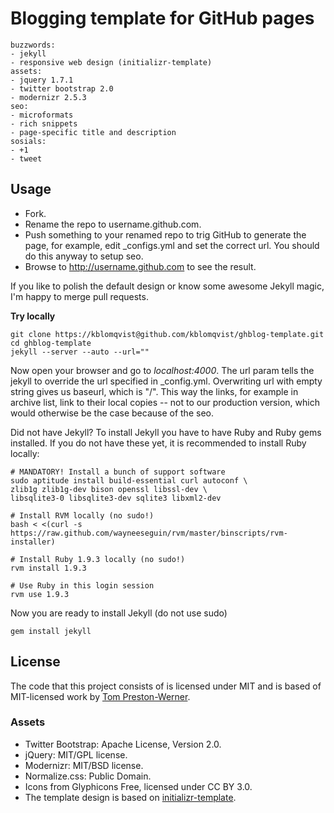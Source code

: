 Blogging template for GitHub pages
==================================

	buzzwords:
	- jekyll
	- responsive web design (initializr-template)
	assets:
	- jquery 1.7.1
	- twitter bootstrap 2.0
	- modernizr 2.5.3
	seo:
	- microformats
	- rich snippets
	- page-specific title and description
	sosials:
	- +1
	- tweet

Usage
-----

- Fork.
- Rename the repo to username.github.com.
- Push something to your renamed repo to trig GitHub to generate the page, for example, edit _configs.yml and set the correct url. You should do this anyway to setup seo.
- Browse to http://username.github.com to see the result.

If you like to polish the default design or know some awesome Jekyll magic, I'm happy to merge pull requests.

__Try locally__

	git clone https://kblomqvist@github.com/kblomqvist/ghblog-template.git
	cd ghblog-template
	jekyll --server --auto --url=""

Now open your browser and go to _localhost:4000_. The url param tells the jekyll to override the url specified in _config.yml. Overwriting url with empty string gives us baseurl, which is "/". This way the links, for example in archive list, link to their local copies -- not to our production version, which would otherwise be the case because of the seo.

Did not have Jekyll? To install Jekyll you have to have Ruby and Ruby gems installed. If you do not have these yet, it is recommended to install Ruby locally:

	# MANDATORY! Install a bunch of support software
	sudo aptitude install build-essential curl autoconf \
	zlib1g zlib1g-dev bison openssl libssl-dev \
	libsqlite3-0 libsqlite3-dev sqlite3 libxml2-dev

	# Install RVM locally (no sudo!)
	bash < <(curl -s https://raw.github.com/wayneeseguin/rvm/master/binscripts/rvm-installer)

	# Install Ruby 1.9.3 locally (no sudo!)
	rvm install 1.9.3

	# Use Ruby in this login session
	rvm use 1.9.3

Now you are ready to install Jekyll (do not use sudo)

	gem install jekyll 

## License

The code that this project consists of is licensed under MIT and is based of MIT-licensed work by [Tom Preston-Werner](http://github.com/mojombo/jekyll).

### Assets

- Twitter Bootstrap: Apache License, Version 2.0.
- jQuery: MIT/GPL license.
- Modernizr: MIT/BSD license.
- Normalize.css: Public Domain.
- Icons from Glyphicons Free, licensed under CC BY 3.0.
- The template design is based on [initializr-template](https://github.com/verekia/initializr-template).
